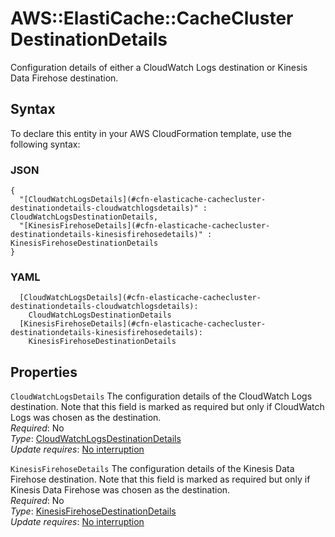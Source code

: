 # AWS::ElastiCache::CacheCluster DestinationDetails<a name="aws-properties-elasticache-cachecluster-destinationdetails"></a>

Configuration details of either a CloudWatch Logs destination or Kinesis Data Firehose destination\.

## Syntax<a name="aws-properties-elasticache-cachecluster-destinationdetails-syntax"></a>

To declare this entity in your AWS CloudFormation template, use the following syntax:

### JSON<a name="aws-properties-elasticache-cachecluster-destinationdetails-syntax.json"></a>

```
{
  "[CloudWatchLogsDetails](#cfn-elasticache-cachecluster-destinationdetails-cloudwatchlogsdetails)" : CloudWatchLogsDestinationDetails,
  "[KinesisFirehoseDetails](#cfn-elasticache-cachecluster-destinationdetails-kinesisfirehosedetails)" : KinesisFirehoseDestinationDetails
}
```

### YAML<a name="aws-properties-elasticache-cachecluster-destinationdetails-syntax.yaml"></a>

```
  [CloudWatchLogsDetails](#cfn-elasticache-cachecluster-destinationdetails-cloudwatchlogsdetails):
    CloudWatchLogsDestinationDetails
  [KinesisFirehoseDetails](#cfn-elasticache-cachecluster-destinationdetails-kinesisfirehosedetails):
    KinesisFirehoseDestinationDetails
```

## Properties<a name="aws-properties-elasticache-cachecluster-destinationdetails-properties"></a>

`CloudWatchLogsDetails` <a name="cfn-elasticache-cachecluster-destinationdetails-cloudwatchlogsdetails"></a>
The configuration details of the CloudWatch Logs destination\. Note that this field is marked as required but only if CloudWatch Logs was chosen as the destination\.  
_Required_: No  
_Type_: [CloudWatchLogsDestinationDetails](aws-properties-elasticache-cachecluster-cloudwatchlogsdestinationdetails.md)  
_Update requires_: [No interruption](https://docs.aws.amazon.com/AWSCloudFormation/latest/UserGuide/using-cfn-updating-stacks-update-behaviors.html#update-no-interrupt)

`KinesisFirehoseDetails` <a name="cfn-elasticache-cachecluster-destinationdetails-kinesisfirehosedetails"></a>
The configuration details of the Kinesis Data Firehose destination\. Note that this field is marked as required but only if Kinesis Data Firehose was chosen as the destination\.  
_Required_: No  
_Type_: [KinesisFirehoseDestinationDetails](aws-properties-elasticache-cachecluster-kinesisfirehosedestinationdetails.md)  
_Update requires_: [No interruption](https://docs.aws.amazon.com/AWSCloudFormation/latest/UserGuide/using-cfn-updating-stacks-update-behaviors.html#update-no-interrupt)
